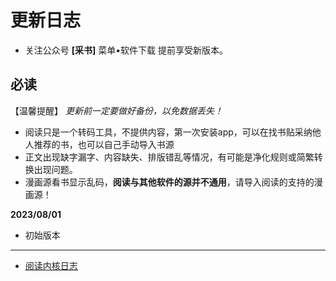 # 更新日志

* 关注公众号 **[采书]** 菜单•软件下载 提前享受新版本。

## **必读**

【温馨提醒】 *更新前一定要做好备份，以免数据丢失！*

* 阅读只是一个转码工具，不提供内容，第一次安装app，可以在找书贴采纳他人推荐的书，也可以自己手动导入书源
* 正文出现缺字漏字、内容缺失、排版错乱等情况，有可能是净化规则或简繁转换出现问题。
* 漫画源看书显示乱码，**阅读与其他软件的源并不通用**，请导入阅读的支持的漫画源！

**2023/08/01**
* 初始版本

----

* [阅读内核日志](https://github.com/gedoor/legado/blob/record2022/app/src/main/assets/updateLog.md)


